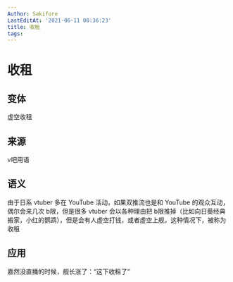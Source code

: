 ```yaml
---
Author: Sakifore
LastEditAt: '2021-06-11 00:36:23'
title: 收租
tags:
---
```

# 收租

## 变体

虚空收租

## 来源

v吧用语

## 语义

由于日系 vtuber 多在 YouTube 活动，如果双推流也是和 YouTube 的观众互动，偶尔会来几次 b限，但是很多 vtuber 会以各种理由把 b限推掉（比如向日葵经典搬家，小红的鹦鹉），但是会有人虚空打钱，或者虚空上舰，这种情况下，被称为收租

## 应用

嘉然没直播的时候，舰长涨了：“这下收租了”